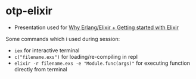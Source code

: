 # otp-elixir

* Presentation used for 
[Why Erlang/Elixir + Getting started with Elixir](https://docs.google.com/presentation/d/1HM_eGs-3_mAHytGVXcGnwZ1pf1AHe2X690mkXshgkrE/edit#slide=id.g1c2b4f0ab4_0_34)


Some commands which i used during session:
* `iex` for interactive terminal
* `c("filename.exs")` for loading/re-compiling in repl
* `elixir -r filename.exs -e "Module.func(args)"` for executing function directly from terminal
